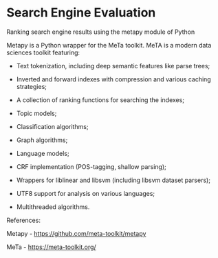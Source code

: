 # Search Engine Evaluation

Ranking search engine results using the metapy module of Python

Metapy is a Python wrapper for the MeTa toolkit. MeTA is a modern data sciences toolkit featuring:

   - Text tokenization, including deep semantic features like parse trees;

   - Inverted and forward indexes with compression and various caching strategies;

   - A collection of ranking functions for searching the indexes;

   - Topic models;

   - Classification algorithms;

   - Graph algorithms;

   - Language models;

   - CRF implementation (POS-tagging, shallow parsing);

   - Wrappers for liblinear and libsvm (including libsvm dataset parsers);

   - UTF8 support for analysis on various languages;

   - Multithreaded algorithms.


References:

Metapy - https://github.com/meta-toolkit/metapy

MeTa - https://meta-toolkit.org/
